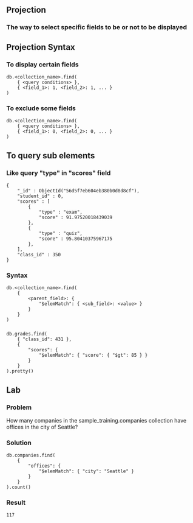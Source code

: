 ## Projection 
### The way to select specific fields to be or not to be displayed

## Projection Syntax

### To display certain fields
    db.<collection_name>.find(
        { <query conditions> },
        { <field_1>: 1, <field_2>: 1, ... }
    )

### To exclude some fields
    db.<collection_name>.find(
        { <query conditions> },
        { <field_1>: 0, <field_2>: 0, ... }
    )

## To query sub elements
### Like query "type" in "scores" field

    {
        "_id" : ObjectId("56d5f7eb604eb380b0d8d8cf"),
        "student_id" : 0,
        "scores" : [
            {
                "type" : "exam",
                "score" : 91.97520018439039
            },
            {
                "type" : "quiz",
                "score" : 95.80410375967175
            },
        ],
        "class_id" : 350
    }

### Syntax

    db.<collection_name>.find(
        {
            <parent_field>: {
                "$elemMatch": { <sub_field>: <value> }
            }
        }
    )

###
    db.grades.find(
        { "class_id": 431 },
        { 
            "scores": { 
                "$elemMatch": { "score": { "$gt": 85 } } 
            }
        }
    ).pretty()

## Lab

### Problem
How many companies in the sample_training.companies collection have offices in the city of Seattle?

### Solution
    db.companies.find(
        {
            "offices": {
                "$elemMatch": { "city": "Seattle" }
            }
        }
    ).count()

### Result
    117